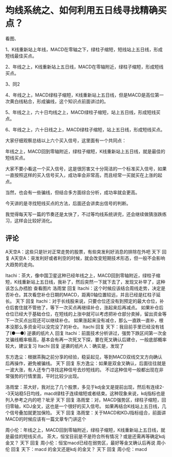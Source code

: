 # 均线系统之、如何利用五日线寻找精确买点？

看图、

1、K线重新站上年线，MACD在零轴之下，绿柱子缩短，短线站上五日线，形成短线最佳买点。

2、年线之上，K线重新站上五日线，MACD在零轴附近，绿柱子缩短，形成短线买点。

3、同2

4、年线之上，MACD绿柱子缩短，K线重新站上五日线，但是MACD是高位第一次黄白线粘合，形成骗线，这个知识点前面讲过的。

5、年线之上，六十日均线之上，MACD绿柱子缩短，站上五日线，形成短线买点。

6、年线之上，六十日线之上，MACD绿柱子缩短，站上五日线，形成短线买点。

大家仔细观察总结以上六个买入信号，这里面有一个共同点：

年线之上，MACD回到零轴附近，绿柱子缩短，K线重新站上五日线，就是最佳的短线买点。

大家不要小看这一个买入信号，这是很厉害又十分简洁的一个标准买入信号，如果一直按照这样的买入信号买入，成功率会非常高，而且经常一买就买在上涨的起点。

当然，也会有一些骗线，但结合多方面综合分析，成功率就会更高。

今天讲的是寻找短线买点的方法，后面还会讲卖出信号的判断。

我觉得每天写一篇的节奏还是太快了，不过等均线系统讲完，还会继续做猜涨跌练习，这样会比较好消化。

## 评论
A天空A：这些只是针对正常走势的股票，有些突发利好消息的排除在外吧
天下 回复 A天空A：突发利好或者利空的时候，就会改变短期技术形态，但一般不会影响大趋势的走向。

Itachi：茶大，像中国卫星这种已经年线之上，MACD回到零轴附近，绿柱子缩短，K线重新站上五日线，我补了，然后突然一下就下去了，发现又补早了，这种该怎么办捂脸 查看图片 
洛雨堂 回复 Itachi：这个时候应该结合周线走势，决定是否补仓。其次看您补仓日期的MACD，距离0轴位置较远，并且已经是红柱子延长。
天下 回复 Itachi：对于长线股来说，只要仓位还没有到预定的最大仓位，补仓后套住就不管他了，等下一次买点再继续补仓，涨起来后再减点。
如果补仓后仓位已经大于基础仓位，在短线的上涨中就可以考虑把补仓部分卖掉，留出资金等下一次买点出现还可以继续补仓。
如果涨起来没有减仓，那么一直跌一直补，根本没那么多资金可以没完没了的补仓。
Itachi 回复 天下：我目前手里已经没有钱了(●—●)
逆袭的纸片人 回复 Itachi：前面技术分析讲过，强势下跌区间第一次金叉骗线概率极高，基本会有再一次死叉下探，要在死叉确认后建仓，一般底部概率较大，建议复习
Itachi 回复 逆袭的纸片人：确实是，发现了

东方逸尘：根据茶胸之前分享的经验，稳妥起见，等到MACD双线交叉方向确认后再操作，避免被骗线。
天下 回复 东方逸尘：如果是双金叉确认，后面往往就是一波大涨，有人还专门寻找这种信号去炒短线的。
不过这种信号一般都出现在非常强势的行情里面，平时比较少出现。

洛雨堂：茶大好，我对比了几个股票，多见于kdj金叉是提前出现，然后有连续2--3天站稳5日均线，macd绿柱子连续缩短或者结束。这种现象来说，kdj指标也是列入参考之内的吧？呲牙
天下 回复 洛雨堂：对，MACD强势区，绿柱子缩短，回归零轴，KDJ金叉，这也是一个很好的买入信号。
如果再结合K线站上五日线，几个信号叠加就更加保险。
天下 回复 洛雨堂：关于MACD和KDJ指标组合，前面讲MACD的时候应该有一篇文章专门讲这个

周小伦：年线之上，MACD回到零轴附近，绿柱子缩短，K线重新站上五日线，就是最佳的短线买点。
茶大，恒宝目前是不是符合所有情况？或是还需再等确定kdj金叉？
天下 回复 周小伦：恒宝macd已经在弱势区，最好等金叉确认后再说
周小伦 回复 天下：macd 的金叉还是kdj 的金叉？
天下 回复 周小伦：macd
